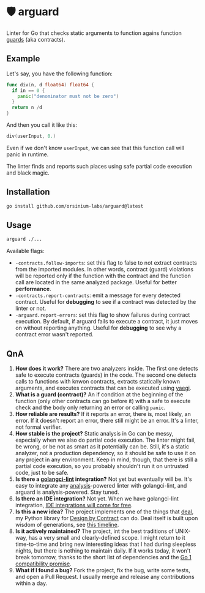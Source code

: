 # 🛡 arguard

Linter for Go that checks static arguments to function agains function [guards](https://en.wikipedia.org/wiki/Guard_(computer_science)) (aka contracts).

## Example

Let's say, you have the following function:

```go
func div(n, d float64) float64 {
  if in == 0 {
    panic("denominator must not be zero")
  }
  return n /d
}
```

And then you call it like this:

```go
div(userInput, 0.)
```

Even if we don't know `userInput`, we can see that this function call will panic in runtime.

The linter finds and reports such places using safe partial code execution and black magic.

## Installation

```bash
go install github.com/orsinium-labs/arguard@latest
```

## Usage

```bash
arguard ./...
```

Available flags:

* `-contracts.follow-imports`: set this flag to false to not extract contracts from the imported modules. In other words, contract (guard) violations will be reported only if the function with the contract and the function call are located in the same analyzed package. Useful for better **performance**.
* `-contracts.report-contracts`: emit a message for every detected contract. Useful for **debugging** to see if a contract was detected by the linter or not.
* `-arguard.report-errors`: set this flag to show failures during contract execution. By default, if arguard fails to execute a contract, it just moves on without reporting anything. Useful for **debugging** to see why a contract error wasn't reported.

## QnA

1. **How does it work?** There are two analyzers inside. The first one detects safe to execute contracts (guards) in the code. The second one detects calls to functions with knwon contracts, extracts statically known arguments, and executes contracts that can be executed using [yaegi](https://github.com/traefik/yaegi).
1. **What is a guard (contract)?** An if condition at the beginning of the function (only other contracts can go before it) with a safe to execute check and the body only returning an error or calling `panic`.
1. **How reliable are results?** If it reports an error, there is, most likely, an error. If it doesn't report an error, there still might be an error. It's a linter, not formal verifier.
1. **How stable is the project?** Static analysis in Go can be messy, especially when we also do partial code execution. The linter might fail, be wrong, or be not as smart as it potentially can be. Still, it's a static analyzer, not a production dependency, so it should be safe to use it on any project in any environment. Keep in mind, though, that there is still a partial code execution, so you probably shouldn't run it on untrusted code, just to be safe.
1. **Is there a [golangci-lint](https://golangci-lint.run/) integration?** Not yet but eventually will be. It's easy to integrate any [analysis](https://pkg.go.dev/golang.org/x/tools/go/analysis)-powered linter with golangci-lint, and arguard is analysis-powered. Stay tuned.
1. **Is there an IDE integration?** Not yet. When we have golangci-lint integration, [IDE integrations will come for free](https://golangci-lint.run/usage/integrations/).
1. **Is this a new idea?** The project implements one of the things that [deal](https://github.com/life4/deal), my Python library for [Design by Contract](https://en.wikipedia.org/wiki/Design_by_contract) can do. Deal itself is built upon wisdom of generations, see [this timeline](https://deal.readthedocs.io/basic/verification.html#background).
1. **Is it actively maintained?** The project, int the best traditions of UNIX-way, has a very small and clearly-defined scope. I might return to it time-to-time and bring new interesting ideas that I had during sleepless nights, but there is nothing to maintain daily. If it works today, it won't break tomorrow, thanks to the short list of dependencies and the [Go 1 compatibility promise](https://go.dev/doc/go1compat).
1. **What if I found a bug?** Fork the project, fix the bug, write some tests, and open a Pull Request. I usually merge and release any contributions within a day.
